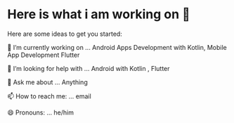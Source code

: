 # Here is what i am working on 👋

Here are some ideas to get you started:

🔭 I’m currently working on ... Android Apps Development with Kotlin, Mobile App Development Flutter

🤔 I’m looking for help with ... Android with Kotlin , Flutter 

💬 Ask me about ... Anything

📫 How to reach me: ... email

😄 Pronouns: ... he/him
